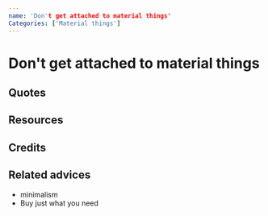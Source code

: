```yaml
---
name: 'Don't get attached to material things'
Categories: ['Material things']
---
```

# Don't get attached to material things


## Quotes

## Resources

## Credits

## Related advices

- minimalism
- Buy just what you need

